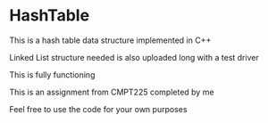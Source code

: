 # HashTable
This is a hash table data structure implemented in C++

Linked List structure needed is also uploaded long with a test driver

This is fully functioning 

This is an assignment from CMPT225 completed by me

Feel free to use the code for your own purposes



